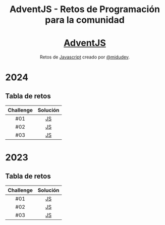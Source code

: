 <div align="center">

# AdventJS - Retos de Programación para la comunidad

# [AdventJS](https://adventjs.dev)

Retos de [Javascript](https://adventjs.dev) creado por [@midudev](https://github.com/midudev/).

</div>

# 2024

## Tabla de retos

| Challenge |         Solución          |
| :-------: | :-----------------------: |
|    #01    | [JS](2024/dia-1/index.js) |
|    #02    | [JS](2024/dia-2/index.js) |
|    #03    | [JS](2024/dia-3/index.js) |

# 2023

## Tabla de retos

| Challenge |         Solución          |
| :-------: | :-----------------------: |
|    #01    | [JS](2023/dia-1/index.js) |
|    #02    | [JS](2023/dia-2/index.js) |
|    #03    | [JS](2023/dia-3/index.js) |
